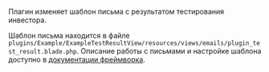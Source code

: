 Плагин изменяет шаблон письма с результатом тестирования инвестора.

Шаблон письма находится в файле `plugins/Example/ExampleTestResultView/resources/views/emails/plugin_test_result.blade.php`.
Описание работы с письмами и настройке шаблона доступно в [документации фреймворка](https://laravel.com/docs/8.x/mail).
